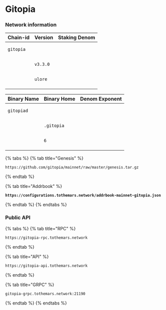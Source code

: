 # Gitopia



### Network information

| Chain-id                         | Version                         | Staking Denom                  |
| -------------------------------- | ------------------------------- | ------------------------------ |
| <pre><code>gitopia
</code></pre> | <pre><code>v3.3.0
</code></pre> | <pre><code>ulore
</code></pre> |

| Binary Name                       | Binary Home                       | Denom Exponent             |
| --------------------------------- | --------------------------------- | -------------------------- |
| <pre><code>gitopiad
</code></pre> | <pre><code>.gitopia
</code></pre> | <pre><code>6
</code></pre> |



{% tabs %}
{% tab title="Genesis" %}
```
https://github.com/gitopia/mainnet/raw/master/genesis.tar.gz
```
{% endtab %}

{% tab title="Addrbook" %}
<pre><code><strong>https://configurations.tothemars.network/addrbook-mainnet-gitopia.json
</strong></code></pre>
{% endtab %}
{% endtabs %}

### Public API

{% tabs %}
{% tab title="RPC" %}
```
https://gitopia-rpc.tothemars.network
```
{% endtab %}

{% tab title="API" %}
```
https://gitopia-api.tothemars.network
```
{% endtab %}

{% tab title="GRPC" %}
```
gitopia-grpc.tothemars.network:21190
```
{% endtab %}
{% endtabs %}

